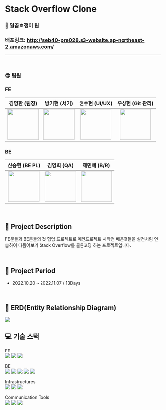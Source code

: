 # Stack Overflow Clone
### :rainbow: 일곱ㅎ쟁이 팀
### 배포링크: http://seb40-pre028.s3-website.ap-northeast-2.amazonaws.com/

---
<br>


### :sunglasses: 팀원

### FE
| 김명환 (팀장) | 방기현 (서기) | 권수현 (UI/UX)  | 우상헌 (Git 관리) |
|:----------:|:----------:|:----------:|:----------:|
|[<img src ="https://avatars.githubusercontent.com/u/106420520?v=4" width=100px>](https://github.com/kongchip)|[<img src ="https://avatars.githubusercontent.com/u/102677317?v=4" width=100px>](https://github.com/kihyeoon)|[<img src ="https://avatars.githubusercontent.com/u/99517342?v=4" width=100px>](https://github.com/x-xuhxun)|[<img src ="https://avatars.githubusercontent.com/u/98410418?v=4" width=100px>](https://github.com/Withlaw)|

### BE
| 신승현 (BE PL) | 김영희 (QA) | 제민혜 (B/R)
|:----------:|:----------:|:----------:|
|[<img src ="https://avatars.githubusercontent.com/u/59863297?v=4" width=100px>](https://github.com/Shin-seung-hyun)| [<img src ="https://avatars.githubusercontent.com/u/71127157?v=4" width=100px>](https://github.com/kyh0113)|[<img src ="https://avatars.githubusercontent.com/u/106645091?v=4" width=100px>](https://github.com/domadoes)|

<br>

## :paperclip: Project Description
FE분들과 BE분들의 첫 협업 프로젝트로 메인프로젝트 시작전 배운것들을 실전처럼 연습하여 다듬어보기 Stack Overflow를 클론코딩 하는 프로젝트입니다.

<br>

## :mega: Project Period
- 2022.10.20 ~ 2022.11.07 / 13Days


<br>

## :pushpin: ERD(Entity Relationship Diagram)

<img src="https://user-images.githubusercontent.com/59863297/200244068-243cdff3-49eb-43ea-af85-ed7f64534480.png">


<br>

## :computer: 기술 스택
FE <br/>
  <img src="https://img.shields.io/badge/React-61DAFB?style=flat&logo=React&logoColor=white"/>
  <img src="https://img.shields.io/badge/Redux toolkit-764ABC?style=flat&logo=Redux&logoColor=white"/>
  <img src="https://img.shields.io/badge/Styled components-DB7093?style=flat&logo=styled-components&logoColor=white"/>
  
BE<br/>
  <img src="https://img.shields.io/badge/SpringBoot-6DB33F?style=flat&logo=Spring Boot&logoColor=white"/>
  <img src="https://img.shields.io/badge/Spring JPA-6DB33F?style=flat&logo=Spring&logoColor=white"/>
  <img src="https://img.shields.io/badge/MySQL-4479A1?style=flat&logo=MySQL&logoColor=white"/>
  <img src="https://img.shields.io/badge/Java-0B4EA2?style=flat&logo=Jabber&logoColor=white"/>
  <img src="https://img.shields.io/badge/Gradle-000b47?style=flat&logo=Jabber&logoColor=white"/>
  
Infrastructures<br/>
    <img src="https://img.shields.io/badge/Amazon EC2-FF9900?style=flat&logo=Amazon EC2&logoColor=white"/>
    <img src="https://img.shields.io/badge/Amazon RDS-527FFF?style=flat&logo=AmazonRDS&logoColor=white"/>
    <img src="https://img.shields.io/badge/Vercel-000000?style=flat&logo=Vercel&logoColor=white"/>
    
Communication Tools<br/>
    <img src="https://img.shields.io/badge/Gather-420747?style=flat&logo=Gather&logoColor=white"/>
    <img src="https://img.shields.io/badge/Discord-4207EF?style=flat&logo=Discord&logoColor=white"/>
    <img src="https://img.shields.io/badge/Zoom-42FFEF?style=flat&logo=Zoom&logoColor=white"/>
